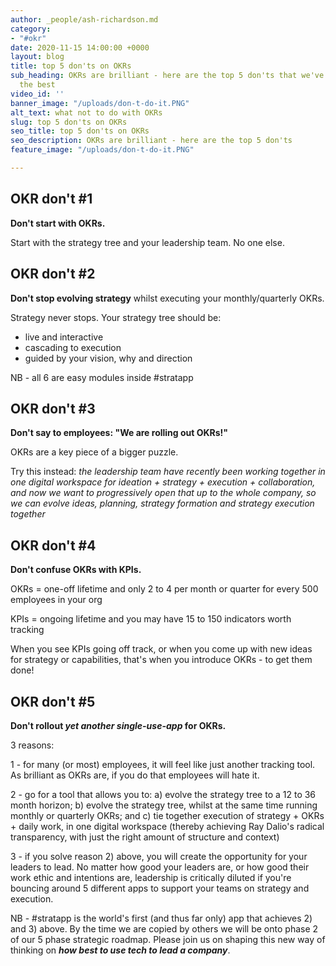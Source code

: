 ```yaml
---
author: _people/ash-richardson.md
category:
- "#okr"
date: 2020-11-15 14:00:00 +0000
layout: blog
title: top 5 don'ts on OKRs
sub_heading: OKRs are brilliant - here are the top 5 don'ts that we've learnt from
  the best
video_id: ''
banner_image: "/uploads/don-t-do-it.PNG"
alt_text: what not to do with OKRs
slug: top 5 don'ts on OKRs
seo_title: top 5 don'ts on OKRs
seo_description: OKRs are brilliant - here are the top 5 don'ts
feature_image: "/uploads/don-t-do-it.PNG"

---
```

## OKR don't #1

**Don't start with OKRs.**

Start with the strategy tree and your leadership team.  No one else.

## OKR don't #2

**Don't stop evolving strategy** whilst executing your monthly/quarterly OKRs.

Strategy never stops.  Your strategy tree should be:

* live and interactive
* cascading to execution
* guided by your vision, why and direction

NB - all 6 are easy modules inside #stratapp

## OKR don't #3

**Don't say to employees: "We are rolling out OKRs!"**

OKRs are a key piece of a bigger puzzle.

Try this instead: _the leadership team have recently been working together in one digital workspace for ideation + strategy + execution + collaboration, and now we want to progressively open that up to the whole company, so we can evolve ideas, planning, strategy formation and strategy execution together_

## OKR don't #4

**Don't confuse OKRs with KPIs.**

OKRs = one-off lifetime and only 2 to 4 per month or quarter for every 500 employees in your org

KPIs = ongoing lifetime and you may have 15 to 150 indicators worth tracking

When you see KPIs going off track, or when you come up with new ideas for strategy or capabilities, that's when you introduce OKRs - to get them done!

## OKR don't #5

**Don't rollout _yet another single-use-app_ for OKRs.**

3 reasons:

1 - for many (or most) employees, it will feel like just another tracking tool.  As brilliant as OKRs are, if you do that employees will hate it.

2 - go for a tool that allows you to: a) evolve the strategy tree to a 12 to 36 month horizon; b) evolve the strategy tree, whilst at the same time running monthly or quarterly OKRs; and c) tie together execution of strategy + OKRs + daily work, in one digital workspace (thereby achieving Ray Dalio's radical transparency, with just the right amount of structure and context)

3 - if you solve reason 2) above, you will create the opportunity for your leaders to lead.  No matter how good your leaders are, or how good their work ethic and intentions are, leadership is critically diluted if you're bouncing around 5 different apps to support your teams on strategy and execution.

NB - #stratapp is the world's first (and thus far only) app that achieves 2) and 3) above.  By the time we are copied by others we will be onto phase 2 of our 5 phase strategic roadmap.  Please join us on shaping this new way of thinking on **_how best to use tech to lead a company_**.